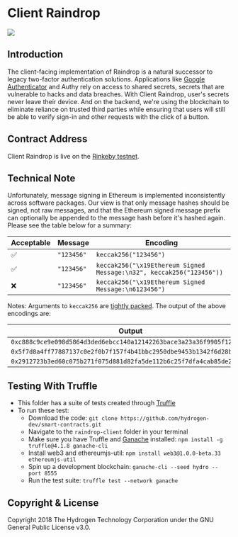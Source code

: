 # Client Raindrop
<img src="https://www.hydrogenplatform.com/images/logo_hydro.png">

## Introduction
The client-facing implementation of Raindrop is a natural successor to legacy two-factor authentication solutions. Applications like [Google Authenticator](https://en.wikipedia.org/wiki/Google_Authenticator) and Authy rely on access to shared secrets, secrets that are vulnerable to hacks and data breaches. With Client Raindrop, user's secrets never leave their device. And on the backend, we're using the blockchain to eliminate reliance on trusted third parties while ensuring that users will still be able to verify sign-in and other requests with the click of a button.

## Contract Address
Client Raindrop is live on the [Rinkeby testnet](https://rinkeby.etherscan.io/address/0xb29778Cf8abFFF8BF245b9060CD2299ADb358040).

## Technical Note
Unfortunately, message signing in Ethereum is implemented inconsistently across software packages. Our view is that only message hashes should be signed, not raw messages, and that the Ethereum signed message prefix can optionally be appended to the message hash before it's hashed again. Please see the table below for a summary:

| Acceptable         	| Message  	  | Encoding                                                              |
|--------------------	|----------	  |---------------------------------------------------------------------  |
| :white_check_mark: 	| `"123456"` 	| `keccak256("123456")`                                                 |
| :white_check_mark: 	| `"123456"` 	| `keccak256("\x19Ethereum Signed Message:\n32", keccak256("123456"))`  |
| :x:                	| `"123456"` 	| `keccak256("\x19Ethereum Signed Message:\n6123456")`	                |

Notes: Arguments to `keccak256` are [tightly packed](https://solidity.readthedocs.io/en/latest/search.html?q=tightly+packed). The output of the above encodings are:

| Output                                                                |
|---------------------------------------------------------------------- |
| `0xc888c9ce9e098d5864d3ded6ebcc140a12142263bace3a23a36f9905f12bd64a`  |
| `0x5f7d8a4ff77887137c0e2f0b7f157f4b41bbc2950dbe9453b1342f6d28b820cd`  |
| `0x2912723b3ed60c075b271f075d881d82fa5de112b6c25f7dfa4cab85de25045a`  |

## Testing With Truffle
- This folder has a suite of tests created through [Truffle](https://github.com/trufflesuite/truffle)
- To run these test:
  - Download the code: `git clone https://github.com/hydrogen-dev/smart-contracts.git`
  - Navigate to the `raindrop-client` folder in your terminal
  - Make sure you have Truffle and [Ganache](https://github.com/trufflesuite/ganache-cli) installed: `npm install -g truffle@4.1.8 ganache-cli`
  - Install web3 and ethereumjs-util: `npm install web3@1.0.0-beta.33 ethereumjs-util`
  - Spin up a development blockchain: `ganache-cli --seed hydro --port 8555`
  - Run the test suite: `truffle test --network ganache`

## Copyright & License
Copyright 2018 The Hydrogen Technology Corporation under the GNU General Public License v3.0.
